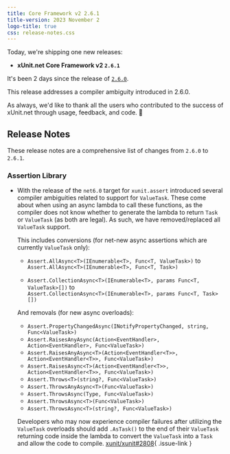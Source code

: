 ```yaml
---
title: Core Framework v2 2.6.1
title-version: 2023 November 2
logo-title: true
css: release-notes.css
---
```


Today, we're shipping one new releases:

* **xUnit.net Core Framework v2 `2.6.1`**

It's been 2 days since the release of [`2.6.0`](/releases/v2/2.6.0).

This release addresses a compiler ambiguity introduced in 2.6.0.

As always, we'd like to thank all the users who contributed to the success of xUnit.net through usage, feedback, and code. 🎉

## Release Notes

These release notes are a comprehensive list of changes from `2.6.0` to `2.6.1`.

### Assertion Library

* With the release of the `net6.0` target for `xunit.assert` introduced several compiler ambiguities related to support for `ValueTask`. These come about when using an async lambda to call these functions, as the compiler does not know whether to generate the lambda to return `Task` or `ValueTask` (as both are legal). As such, we have removed/replaced all `ValueTask` support.

  This includes conversions (for net-new async assertions which are currently `ValueTask` only):

  * `Assert.AllAsync<T>(IEnumerable<T>, Func<T, ValueTask>)` to<br />
    `Assert.AllAsync<T>(IEnumerable<T>, Func<T, Task>)`

  * `Assert.CollectionAsync<T>(IEnumerable<T>, params Func<T, ValueTask>[])` to<br />
    `Assert.CollectionAsync<T>(IEnumerable<T>, params Func<T, Task>[])`

  And removals (for new async overloads):

  * `Assert.PropertyChangedAsync(INotifyPropertyChanged, string, Func<ValueTask>)`
  * `Assert.RaisesAnyAsync(Action<EventHandler>, Action<EventHandler>, Func<ValueTask>)`
  * `Assert.RaisesAnyAsync<T>(Action<EventHandler<T>>, Action<EventHandler<T>>, Func<ValueTask>)`
  * `Assert.RaisesAsync<T>(Action<EventHandler<T>>, Action<EventHandler<T>>, Func<ValueTask>)`
  * `Assert.Throws<T>(string?, Func<ValueTask>)`
  * `Assert.ThrowsAnyAsync<T>(Func<ValueTask>)`
  * `Assert.ThrowsAsync(Type, Func<ValueTask>)`
  * `Assert.ThrowsAsync<T>(Func<ValueTask>)`
  * `Assert.ThrowsAsync<T>(string?, Func<ValueTask>)`

  Developers who may now experience compiler failures after utilizing the `ValueTask` overloads should add `.AsTask()` to the end of their `ValueTask` returning code inside the lambda to convert the `ValueTask` into a `Task` and allow the code to compile. [xunit/xunit#2808](https://github.com/xunit/xunit/issues/2808){ .issue-link }
